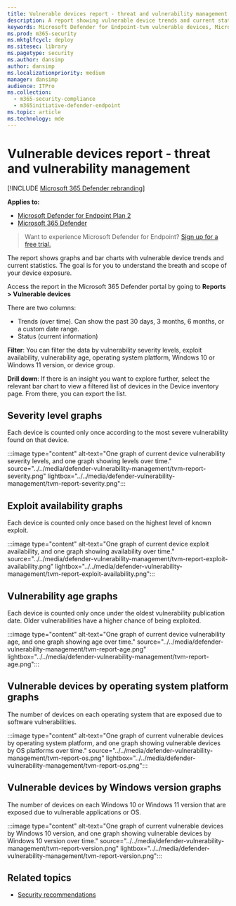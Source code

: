 ```yaml
---
title: Vulnerable devices report - threat and vulnerability management
description: A report showing vulnerable device trends and current statistics so you can understand the breath and scope of your device exposure.
keywords: Microsoft Defender for Endpoint-tvm vulnerable devices, Microsoft Defender for Endpoint, tvm, reduce threat & vulnerability exposure, reduce threat and vulnerability, monitor security configuration
ms.prod: m365-security
ms.mktglfcycl: deploy
ms.sitesec: library
ms.pagetype: security
ms.author: dansimp
author: dansimp
ms.localizationpriority: medium
manager: dansimp
audience: ITPro
ms.collection: 
  - m365-security-compliance
  - m365initiative-defender-endpoint
ms.topic: article
ms.technology: mde
---
```


# Vulnerable devices report - threat and vulnerability management

[!INCLUDE [Microsoft 365 Defender rebranding](../../includes/microsoft-defender.md)]

**Applies to:**

- [Microsoft Defender for Endpoint Plan 2](https://go.microsoft.com/fwlink/?linkid=2154037)
- [Microsoft 365 Defender](https://go.microsoft.com/fwlink/?linkid=2118804)

> Want to experience Microsoft Defender for Endpoint? [Sign up for a free trial.](https://signup.microsoft.com/create-account/signup?products=7f379fee-c4f9-4278-b0a1-e4c8c2fcdf7e&ru=https://aka.ms/MDEp2OpenTrial?ocid=docs-wdatp-portaloverview-abovefoldlink)

The report shows graphs and bar charts with vulnerable device trends and current statistics. The goal is for you to understand the breath and scope of your device exposure.

Access the report in the Microsoft 365 Defender portal by going to **Reports > Vulnerable devices**

There are two columns:

- Trends (over time). Can show the past 30 days, 3 months, 6 months, or a custom date range.
- Status (current information)

**Filter**: You can filter the data by vulnerability severity levels, exploit availability, vulnerability age, operating system platform, Windows 10 or Windows 11 version, or device group.

**Drill down**: If there is an insight you want to explore further, select the relevant bar chart to view a filtered list of devices in the Device inventory page. From there, you can export the list.

## Severity level graphs

Each device is counted only once according to the most severe vulnerability found on that device.

:::image type="content" alt-text="One graph of current device vulnerability severity levels, and one graph showing levels over time." source="../../media/defender-vulnerability-management/tvm-report-severity.png" lightbox="../../media/defender-vulnerability-management/tvm-report-severity.png":::

## Exploit availability graphs

Each device is counted only once based on the highest level of known exploit.

:::image type="content" alt-text="One graph of current device exploit availability, and one graph showing availability over time." source="../../media/defender-vulnerability-management/tvm-report-exploit-availability.png" lightbox="../../media/defender-vulnerability-management/tvm-report-exploit-availability.png":::

## Vulnerability age graphs

Each device is counted only once under the oldest vulnerability publication date. Older vulnerabilities have a higher chance of being exploited.

:::image type="content" alt-text="One graph of current device vulnerability age, and one graph showing age over time." source="../../media/defender-vulnerability-management/tvm-report-age.png" lightbox="../../media/defender-vulnerability-management/tvm-report-age.png":::

## Vulnerable devices by operating system platform graphs

The number of devices on each operating system that are exposed due to software vulnerabilities.

:::image type="content" alt-text="One graph of current vulnerable devices by operating system platform, and one graph showing vulnerable devices by OS platforms over time." source="../../media/defender-vulnerability-management/tvm-report-os.png" lightbox="../../media/defender-vulnerability-management/tvm-report-os.png":::

## Vulnerable devices by Windows version graphs

The number of devices on each Windows 10 or Windows 11 version that are exposed due to vulnerable applications or OS.

:::image type="content" alt-text="One graph of current vulnerable devices by Windows 10 version, and one graph showing vulnerable devices by Windows 10 version over time." source="../../media/defender-vulnerability-management/tvm-report-version.png" lightbox="../../media/defender-vulnerability-management/tvm-report-version.png":::

## Related topics

- [Security recommendations](tvm-security-recommendation.md)
